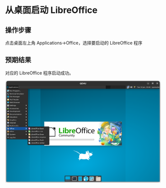 # 从桌面启动 LibreOffice

## 操作步骤

点击桌面左上角 Applications->Office，选择要启动的 LibreOffice 程序

## 预期结果

对应的 LibreOffice 程序启动成功。

![LibreOffice从桌面启动成功](./img/libreoffice-launch-desktop.png)
